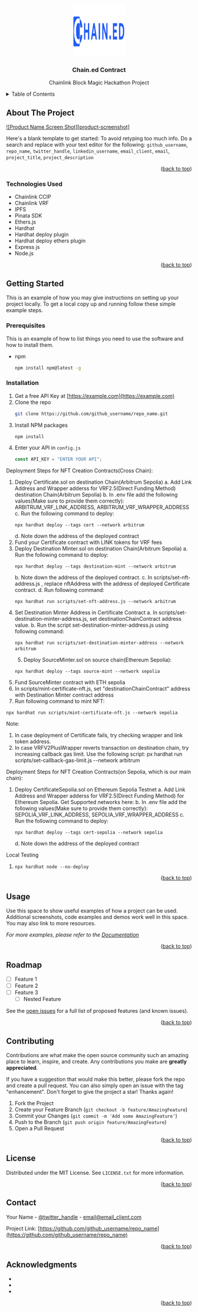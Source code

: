 <a name="readme-top"></a>

<div align="center">
  <a href="https://github.com/Trident-BHG/chain-ed-contract">
    <img src="assets/logo.svg" alt="Logo" width="140" height=140">
  </a>
<h3 align="center">Chain.ed Contract</h3>
  <p align="center">
    Chainlink Block Magic Hackathon Project
    <br />
  </p>
</div>

<!-- TABLE OF CONTENTS -->
<details>
  <summary>Table of Contents</summary>
  <ol>
    <li>
      <a href="#about-the-project">About The Project</a>
      <ul>
        <li><a href="#built-with">Built With</a></li>
      </ul>
    </li>
    <li>
      <a href="#getting-started">Getting Started</a>
      <ul>
        <li><a href="#prerequisites">Prerequisites</a></li>
        <li><a href="#installation">Installation</a></li>
      </ul>
    </li>
    <li><a href="#usage">Usage</a></li>
    <li><a href="#roadmap">Roadmap</a></li>
    <li><a href="#contributing">Contributing</a></li>
    <li><a href="#license">License</a></li>
    <li><a href="#contact">Contact</a></li>
    <li><a href="#acknowledgments">Acknowledgments</a></li>
  </ol>
</details>

<!-- ABOUT THE PROJECT -->

## About The Project

[![Product Name Screen Shot][product-screenshot]](https://example.com)

Here's a blank template to get started: To avoid retyping too much info. Do a search and replace with your text editor for the following: `github_username`, `repo_name`, `twitter_handle`, `linkedin_username`, `email_client`, `email`, `project_title`, `project_description`

<p align="right">(<a href="#readme-top">back to top</a>)</p>

### Technologies Used

- Chainlink CCIP
- Chainlink VRF
- IPFS
- Pinata SDK
- Ethers.js
- Hardhat
- Hardhat deploy plugin
- Hardhat deploy ethers plugin
- Express js
- Node.js

<p align="right">(<a href="#readme-top">back to top</a>)</p>

<!-- GETTING STARTED -->

## Getting Started

This is an example of how you may give instructions on setting up your project locally.
To get a local copy up and running follow these simple example steps.

### Prerequisites

This is an example of how to list things you need to use the software and how to install them.

- npm
  ```sh
  npm install npm@latest -g
  ```

### Installation

1. Get a free API Key at [https://example.com](https://example.com)
2. Clone the repo
   ```sh
   git clone https://github.com/github_username/repo_name.git
   ```
3. Install NPM packages
   ```sh
   npm install
   ```
4. Enter your API in `config.js`
   ```js
   const API_KEY = "ENTER YOUR API";
   ```

Deployment Steps for NFT Creation Contracts(Cross Chain):

1. Deploy Certificate.sol on destination Chain(Arbitrum Sepolia)
   a. Add Link Address and Wrapper adderss for VRF2.5(Direct Funding Method) destination Chain(Arbitrum Sepolia)
   b. In .env file add the following values(Make sure to provide them correctly): ARBITRUM_VRF_LINK_ADDRESS, ARBITRUM_VRF_WRAPPER_ADDRESS
   c. Run the following command to deploy:
   ```
   npx hardhat deploy --tags cert --network arbitrum
   ```
   d. Note down the address of the deployed contract
2. Fund your Certificate contract with LINK tokens for VRF fees
3. Deploy Destination Minter.sol on destination Chain(Arbitrum Sepolia)
   a. Run the following command to deploy:
   ```
   npx hardhat deploy --tags destination-mint --network arbitrum
   ```
   b. Note down the address of the deployed contract.
   c. In scripts/set-nft-address.js , replace nftAddress with the address of deployed Certificate contract.
   d. Run following command:
   ```
   npx hardhat run scripts/set-nft-address.js --network arbitrum
   ```
4. Set Destination Minter Address in Certificate Contract
   a. In scripts/set-destination-minter-address.js, set destinationChainContract address value.
   b. Run the script set-destination-minter-address.js using following command:
   ```
   npx hardhat run scripts/set-destination-minter-address --network arbitrum
   ```
   5. Deploy SourceMinter.sol on source chain(Ethereum Sepolia):
   ```
   npx hardhat deploy --tags source-mint --network sepolia
   ```
5. Fund SourceMinter contract with ETH sepolia
6. In scripts/mint-certificate-nft.js, set "destinationChainContract" address with Destination Minter contract address
7. Run following command to mint NFT:

```
npx hardhat run scripts/mint-certificate-nft.js --network sepolia
```

Note:

1. In case deployment of Certificate fails, try checking wrapper and link token address.
2. In case VRFV2PlusWrapper reverts transaction on destination chain, try increasing callback gas limit.
   Use the following script: px hardhat run scripts/set-callback-gas-limit.js --network arbitrum

Deployment Steps for NFT Creation Contracts(on Sepolia, which is our main chain):

1. Deploy CertificateSepolia.sol on Ethereum Sepolia Testnet
   a. Add Link Address and Wrapper adderss for VRF2.5(Direct Funding Method) for Ethereum Sepolia. Get Supported networks here:
   b. In .env file add the following values(Make sure to provide them correctly): SEPOLIA_VRF_LINK_ADDRESS, SEPOLIA_VRF_WRAPPER_ADDRESS
   c. Run the following command to deploy:
   ```
   npx hardhat deploy --tags cert-sepolia --network sepolia
   ```
   d. Note down the address of the deployed contract

Local Testing

1. ```
   npx hardhat node --no-deploy
   ```

<p align="right">(<a href="#readme-top">back to top</a>)</p>

<!-- USAGE EXAMPLES -->

## Usage

Use this space to show useful examples of how a project can be used. Additional screenshots, code examples and demos work well in this space. You may also link to more resources.

_For more examples, please refer to the [Documentation](https://example.com)_

<p align="right">(<a href="#readme-top">back to top</a>)</p>

<!-- ROADMAP -->

## Roadmap

- [ ] Feature 1
- [ ] Feature 2
- [ ] Feature 3
  - [ ] Nested Feature

See the [open issues](https://github.com/github_username/repo_name/issues) for a full list of proposed features (and known issues).

<p align="right">(<a href="#readme-top">back to top</a>)</p>

<!-- CONTRIBUTING -->

## Contributing

Contributions are what make the open source community such an amazing place to learn, inspire, and create. Any contributions you make are **greatly appreciated**.

If you have a suggestion that would make this better, please fork the repo and create a pull request. You can also simply open an issue with the tag "enhancement".
Don't forget to give the project a star! Thanks again!

1. Fork the Project
2. Create your Feature Branch (`git checkout -b feature/AmazingFeature`)
3. Commit your Changes (`git commit -m 'Add some AmazingFeature'`)
4. Push to the Branch (`git push origin feature/AmazingFeature`)
5. Open a Pull Request

<p align="right">(<a href="#readme-top">back to top</a>)</p>

<!-- LICENSE -->

## License

Distributed under the MIT License. See `LICENSE.txt` for more information.

<p align="right">(<a href="#readme-top">back to top</a>)</p>

<!-- CONTACT -->

## Contact

Your Name - [@twitter_handle](https://twitter.com/twitter_handle) - email@email_client.com

Project Link: [https://github.com/github_username/repo_name](https://github.com/github_username/repo_name)

<p align="right">(<a href="#readme-top">back to top</a>)</p>

<!-- ACKNOWLEDGMENTS -->

## Acknowledgments

- []()
- []()
- []()

<p align="right">(<a href="#readme-top">back to top</a>)</p>

<!-- MARKDOWN LINKS & IMAGES -->
<!-- https://www.markdownguide.org/basic-syntax/#reference-style-links -->

[forks-shield]: https://img.shields.io/github/forks/github_username/repo_name.svg?style=for-the-badge
[forks-url]: https://github.com/Trident-BHG/chain-ed-contract/forks
[stars-shield]: https://img.shields.io/github/stars/github_username/repo_name.svg?style=for-the-badge
[stars-url]: https://github.com/Trident-BHG/chain-ed-contract/stargazers
[issues-shield]: https://img.shields.io/github/issues/github_username/repo_name.svg?style=for-the-badge
[issues-url]: https://github.com/Trident-BHG/chain-ed-contract/issues
[license-shield]: https://img.shields.io/github/license/github_username/repo_name.svg?style=for-the-badge
[Next.js]: https://img.shields.io/badge/next.js-000000?style=for-the-badge&logo=nextdotjs&logoColor=white
[Next-url]: https://nextjs.org/
[React.js]: https://img.shields.io/badge/React-20232A?style=for-the-badge&logo=react&logoColor=61DAFB
[React-url]: https://reactjs.org/
